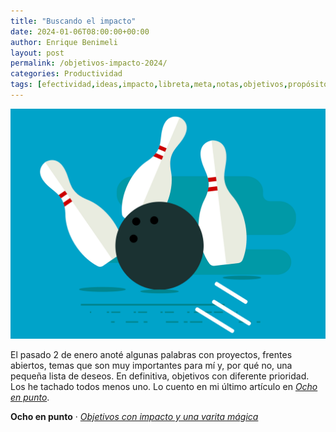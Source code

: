 ```yaml
---
title: "Buscando el impacto"
date: 2024-01-06T08:00:00+00:00
author: Enrique Benimeli
layout: post
permalink: /objetivos-impacto-2024/
categories: Productividad
tags: [efectividad,ideas,impacto,libreta,meta,notas,objetivos,propósitos,proyectos]
---
```


[![image](assets/images/posts/2024/01/impacto.png)](https://www.ochoenpunto.com/objetivos-impacto-varita-magica/)

El pasado 2 de enero anoté algunas palabras con proyectos, frentes abiertos, temas que son muy importantes para mí y, por qué no, una pequeña lista de deseos. En definitiva, objetivos con diferente prioridad. Los he tachado todos menos uno. Lo cuento en mi último artículo en [*Ocho en punto*](https://www.ochoenpunto.com/objetivos-impacto-varita-magica/).

**Ocho en punto** · [*Objetivos con impacto y una varita mágica*](https://www.ochoenpunto.com/objetivos-impacto-varita-magica/)
